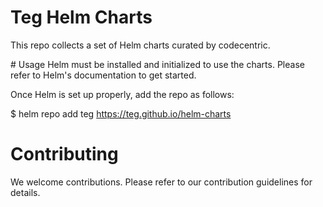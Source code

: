 
# Teg Helm Charts
This repo collects a set of Helm charts curated by codecentric.

# Usage
Helm must be installed and initialized to use the charts. Please refer to Helm's documentation to get started.

Once Helm is set up properly, add the repo as follows:

$ helm repo add teg https://teg.github.io/helm-charts


# Contributing
We welcome contributions. Please refer to our contribution guidelines for details.